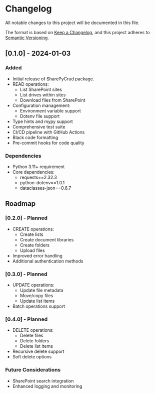# Changelog

All notable changes to this project will be documented in this file.

The format is based on [Keep a Changelog](https://keepachangelog.com/en/1.0.0/),
and this project adheres to [Semantic Versioning](https://semver.org/spec/v2.0.0.html).

## [0.1.0] - 2024-01-03

### Added
- Initial release of SharePyCrud package.
- READ operations:
  - List SharePoint sites
  - List drives within sites
  - Download files from SharePoint
- Configuration management:
  - Environment variable support
  - Dotenv file support
- Type hints and mypy support
- Comprehensive test suite
- CI/CD pipeline with GitHub Actions
- Black code formatting
- Pre-commit hooks for code quality

### Dependencies
- Python 3.11+ requirement
- Core dependencies:
  - requests==2.32.3
  - python-dotenv==1.0.1
  - dataclasses-json==0.6.7


## Roadmap

### [0.2.0] - Planned
- CREATE operations:
  - Create lists
  - Create document libraries
  - Create folders
  - Upload files
- Improved error handling
- Additional authentication methods

### [0.3.0] - Planned
- UPDATE operations:
  - Update file metadata
  - Move/copy files
  - Update list items
- Batch operations support

### [0.4.0] - Planned
- DELETE operations:
  - Delete files
  - Delete folders
  - Delete list items
- Recursive delete support
- Soft delete options

### Future Considerations
- SharePoint search integration
- Enhanced logging and monitoring
